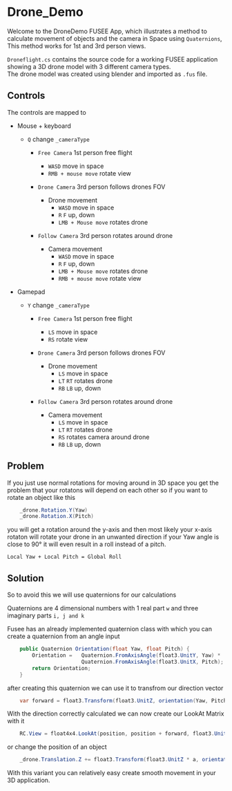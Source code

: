 # Drone_Demo

Welcome to the DroneDemo FUSEE App, which illustrates a method to calculate movement of objects and the camera in Space using `Quaternions`, This method works for 1st and 3rd person views.

`Droneflight.cs` contains the source code for a working FUSEE application showing 
a 3D drone model with 3 different camera types.  
The drone model was created using blender and imported as `.fus` file. 

## Controls

The controls are mapped to

* Mouse + keyboard
	* `Q` change `_cameraType`
		* `Free Camera` 1st person free flight
			* `WASD` move in space
			* `RMB + mouse move` rotate view
		
		* `Drone Camera` 3rd person follows drones FOV
			* Drone movement
				* `WASD` move in space
				* `R` `F` up, down
				* `LMB + Mouse move` rotates drone

		* `Follow Camera` 3rd person rotates around drone
			* Camera movement
				* `WASD` move in space
				* `R` `F` up, down
				* `LMB + Mouse move` rotates drone
				* `RMB + mouse move` rotate view
			
* Gamepad
	* `Y` change `_cameraType`
		* `Free Camera` 1st person free flight
			* `LS` move in space
			* `RS` rotate view
		
		* `Drone Camera` 3rd person follows drones FOV
			* Drone movement
				* `LS` move in space
				* `LT` `RT` rotates drone
				* `RB` `LB` up, down

		* `Follow Camera` 3rd person rotates around drone
			* Camera movement
				* `LS` move in space
				* `LT` `RT` rotates drone
				* `RS` rotates camera around drone
				* `RB` `LB` up, down


## Problem

If you just use normal rotations for moving around in 3D space you get the problem that your rotatons   will depend on each other so if you want to rotate an object like this 

```cs
	_drone.Rotation.Y(Yaw)
	_drone.Rotation.X(Pitch)
```
you will get a rotation around the y-axis and then most likely your x-axis rotaton will rotate your drone in an unwanted direction if your Yaw angle is close to 90° it will even result in a roll instead of a pitch.

`Local Yaw + Local Pitch = Global Roll`

## Solution

So to avoid this we will use quaternions for our calculations  

Quaternions are 4 dimensional numbers with 1 real part `w` and three imaginary parts `i, j and k`

Fusee has an already implemented quaternion class with which you can create a quaternion from an angle input

```cs
	public Quaternion Orientation(float Yaw, float Pitch) { 
		Orientation = 	Quaternion.FromAxisAngle(float3.UnitY, Yaw) *
	               		Quaternion.FromAxisAngle(float3.UnitX, Pitch);
	    return Orientation;
	}
```

after creating this quaternion we can use it to transfrom our direction vector

```cs
	var forward = float3.Transform(float3.UnitZ, orientation(Yaw, Pitch));
```

With the direction correctly calculated we can now create our LookAt Matrix with it

```cs
	RC.View = float4x4.LookAt(position, position + forward, float3.UnitY);
```

or change the position of an object

```cs
	_drone.Translation.Z += float3.Transform(float3.UnitZ * a, orientation(Yaw, Pitch));
```

With this variant you can relatively easy create smooth movement in your 3D application.
